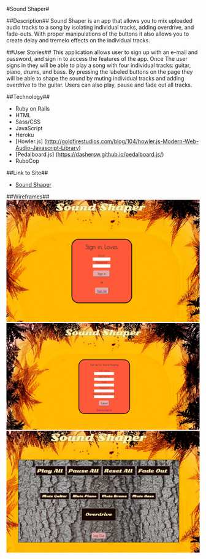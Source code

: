 #Sound Shaper#

##Description##
Sound Shaper is an app that allows you to mix uploaded audio tracks to a song by isolating individual tracks, adding overdrive, and fade-outs. With proper manipulations of the buttons it also allows you to create delay and tremelo effects on the individual tracks. 

##User Stories##
This application allows user to sign up with an e-mail and password, and sign in to access the features of the app. Once The user signs in they will be able to play a song with four individual tracks: guitar, piano, drums, and bass. By pressing the labeled buttons on the page they will be able to shape the sound by muting individual tracks and adding overdrive to the guitar. Users can also play, pause and fade out all tracks.  


##Technology##
- Ruby on Rails
- HTML
- Sass/CSS
- JavaScript
- Heroku
- [Howler.js] (http://goldfirestudios.com/blog/104/howler.js-Modern-Web-Audio-Javascript-Library)
- [Pedalboard.js] (https://dashersw.github.io/pedalboard.js/)
- RuboCop


##Link to Site##

- [Sound Shaper](https://nameless-bayou-39478.herokuapp.com/sounds)


##Wireframes##
<img src="wireframes/SignIn.png"/>
<img src="wireframes/SingUp.png"/>
<img src="wireframes/SoundShapingPage.png"/>
